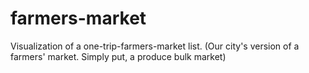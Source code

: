 # farmers-market
Visualization of a one-trip-farmers-market list. (Our city's version of a farmers' market. Simply put, a produce bulk market)
